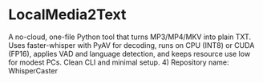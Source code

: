 # LocalMedia2Text
A no-cloud, one-file Python tool that turns MP3/MP4/MKV into plain TXT. Uses faster-whisper with PyAV for decoding, runs on CPU (INT8) or CUDA (FP16), applies VAD and language detection, and keeps resource use low for modest PCs. Clean CLI and minimal setup.  4) Repository name: WhisperCaster
